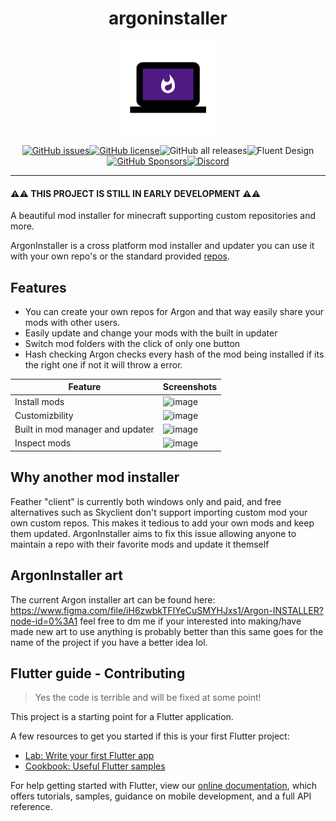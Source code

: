 <div align="center">

# argoninstaller

<a href="https://discord.gg/wU9kyjdJup">
   <img src="assets/argoninstaller.png" height="150px">
</a>
</div>

<div align="center">

[![GitHub issues](https://img.shields.io/github/issues/Tricked-dev/argoninstaller)](https://github.com/Tricked-dev/argoninstaller/issues)[![GitHub license](https://img.shields.io/badge/license-CC--BY--NC--ND--3-orange)](https://github.com/Tricked-dev/argoninstaller)![GitHub all releases](https://img.shields.io/github/downloads/tricked-dev/argoninstaller/total)![Fluent Design](https://img.shields.io/badge/fluent-design-blue?color=7A7574&labelColor=0078D7)[![GitHub Sponsors](https://img.shields.io/github/sponsors/tricked-dev)](https://github.com/sponsors/Tricked-dev)[![Discord](https://img.shields.io/discord/945782183656833075)](https://discord.gg/wU9kyjdJup)

</div>

---

#### ⚠️⚠️ THIS PROJECT IS STILL IN EARLY DEVELOPMENT ⚠️⚠️

A beautiful mod installer for minecraft supporting custom repositories and more.

ArgonInstaller is a cross platform mod installer and updater you can use it with your own repo's or the standard provided [repos](https://github.com/Tricked-dev/argoninstallerrepo).

## Features

- You can create your own repos for Argon and that way easily share your mods with other users.
- Easily update and change your mods with the built in updater
- Switch mod folders with the click of only one button
- Hash checking Argon checks every hash of the mod being installed if its the right one if not it will throw a error.

| Feature                          | Screenshots                                                                                                     |
| -------------------------------- | --------------------------------------------------------------------------------------------------------------- |
| Install mods                     | ![image](https://user-images.githubusercontent.com/72335827/155962358-f7d5a924-1c64-49f5-8b02-f6d87ecaf93d.png) |
| Customizbility                   | ![image](https://user-images.githubusercontent.com/72335827/155805773-a2813b98-f1dd-4953-9be3-d4f3d7dd36e6.png) |
| Built in mod manager and updater | ![image](https://user-images.githubusercontent.com/72335827/155962546-2fc5b8e0-d454-4c79-8205-921052642eac.png) |
| Inspect mods                     | ![image](https://user-images.githubusercontent.com/72335827/155962136-0e84de22-29dc-4fde-9bd5-6904b3f03935.png) |

## Why another mod installer

Feather "client" is currently both windows only and paid, and free alternatives such as Skyclient don't support importing custom mod your own custom repos. This makes it tedious to add your own mods and keep them updated. ArgonInstaller aims to fix this issue allowing anyone to maintain a repo with their favorite mods and update it themself

## ArgonInstaller art

The current Argon installer art can be found here: <https://www.figma.com/file/iH6zwbkTFIYeCuSMYHJxs1/Argon-INSTALLER?node-id=0%3A1> feel free to dm me if your interested into making/have made new art to use anything is probably better than this same goes for the name of the project if you have a better idea lol.

## Flutter guide - Contributing

> Yes the code is terrible and will be fixed at some point!

This project is a starting point for a Flutter application.

A few resources to get you started if this is your first Flutter project:

- [Lab: Write your first Flutter app](https://flutter.dev/docs/get-started/codelab)
- [Cookbook: Useful Flutter samples](https://flutter.dev/docs/cookbook)

For help getting started with Flutter, view our
[online documentation](https://flutter.dev/docs), which offers tutorials,
samples, guidance on mobile development, and a full API reference.
